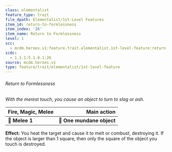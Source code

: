 ```yaml
---
class: elementalist
feature_type: trait
file_dpath: Elementalist/1st-Level Features
item_id: return-to-formlessness
item_index: '26'
item_name: Return to Formlessness
level: 1
scc:
  - mcdm.heroes.v1:feature.trait.elementalist.1st-level-feature:return-to-formlessness
scdc:
  - 1.1.1:5.1.8.1:26
source: mcdm.heroes.v1
type: feature/trait/elementalist/1st-level-feature
---
```


###### Return to Formlessness

*With the merest touch, you cause an object to turn to slag or ash.*

| **Fire, Magic, Melee** |           **Main action** |
| ---------------------- | ------------------------: |
| **📏 Melee 1**         | **🎯 One mundane object** |

**Effect:** You heat the target and cause it to melt or combust, destroying it. If the object is larger than 1 square, then only the square of the object you touch is destroyed.
